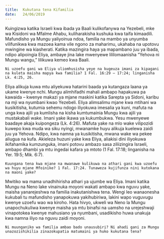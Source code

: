 ```yaml
---
title:  Kukutana tena Kifamilia
date:   24/06/2019
---
```


Kuingizwa katika Israeli kwa ibada ya Baali kulikofanywa na Yezebeli, mke wa Kisidoni wa Mfalme Ahabu, kuliharakisha kushuka kwa taifa kimaadili. Mafundisho ya Mungu yaliyoinua ndoa, familia na mambo ya unyumba vilifunikwa kwa mazoea kama vile ngono za maharimu, ukahaba na upotovu mwingine wa kiasherati. Katika mazingira haya ya mapambano juu ya ibada, ndipo alipoingia Eliya, ambaye jina lake mwenyewe lililomaanisha “Yehova ni Mungu wangu,” lilikuwa kemeo kwa Baali. 

`Ni uzoefu gani wa Eliya uliomhusisha yeye na kugeuza imani za kipagani na kuleta maisha mapya kwa familia? 1 Fal. 16:29 – 17:24; linganisha Lk. 4:25, 26.`

Eliya alikuja kuwa mtu aliyekuwa hatarini baada ya kutangaza laana ya ukame kwenye nchi. Mungu alimhifadhi mahali ambapo hapakuwa pa kawaida – kwenye makazi ya mjane maskini katika Sarepta ya Sidoni, karibu na mji wa nyumbani kwao Yezebeli. Eliya alimsalimu mjane kwa mtihani wa kusikitisha, kutumia sehemu ndogo iliyokuwa imesalia ya kuni, mafuta na unga kwa ajili ya kumlisha na kisha kumtumainia Mungu kwa ajili ya mustakabali wake. Imani yake ikawa ya kukumbukwa. Yesu mwenyewe baadaye akaja kuipongeza (Lk. 4:26). Mafuta yake na mlo wake vilipozidi kuwepo kwa muda wa siku nyingi, mwanamke huyu alikuja kuelewa zaidi juu ya Yehova. Ndipo, kwa namna ya kusikitisha, mwana wake wa pekee aliugua na kufa. Akieleza huzuni yake kwa Eliya, aliakisi dini iliyokuwa ikifahamika kumzunguka, imani potovu ambazo sasa ziliizingira Israeli, ambapo dhambi ya mtu ingedai kafara ya mtoto (1 Fal. 17:18; linganisha na Yer. 19:5; Mik. 6:7). 

`Kuungana tena kwa mjane na mwanawe kulikuwa na athari gani kwa uzoefu wa huyu mjane Mfoinike? 1 Fal. 17:24. Tunaweza kujifunza nini kutokana na maoni yake?`

Mwitiko wa mama unadhihirisha athari ya ujumbe wa Eliya. Imani katika Mungu na Neno lake vinainuka moyoni wakati ambapo kwa nguvu yake, maisha yanarejeshwa na familia inakutanishwa tena. Wengi leo wanaonesha kukubali tu mafundisho yanapokuwa yakihubiriwa, lakini wapo vuguvugu kwenye uzoefu wao wa kiroho. Hata hivyo, ukweli wa Neno la Mungu unapochukuliwa kwenye maisha ya mtu binafsi na uamsho na urejeshwaji vinapotokea kwenye mahusiano ya nyumbani, usadikisho huwa unakuja kwa namna iliyo na nguvu zaidi moyoni.

`Ni muunganiko wa familia ambao bado unausubiri? Ni ahadi gani za Mungu unazozishikilia zinazokupatia matumaini ya huko kukutana tena?`